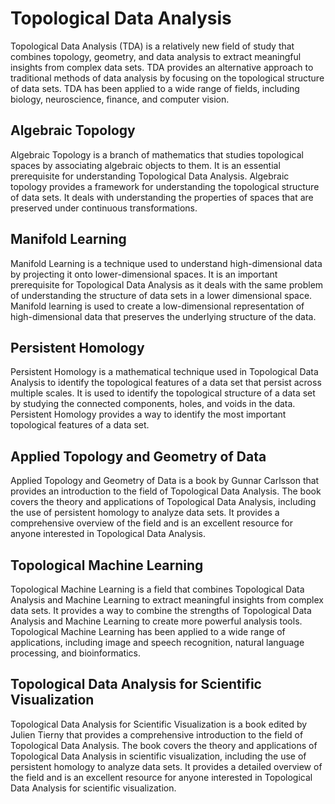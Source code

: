 # Topological Data Analysis

Topological Data Analysis (TDA) is a relatively new field of study that combines topology, geometry, and data analysis to extract meaningful insights from complex data sets. TDA provides an alternative approach to traditional methods of data analysis by focusing on the topological structure of data sets. TDA has been applied to a wide range of fields, including biology, neuroscience, finance, and computer vision.

## Algebraic Topology

Algebraic Topology is a branch of mathematics that studies topological spaces by associating algebraic objects to them. It is an essential prerequisite for understanding Topological Data Analysis. Algebraic topology provides a framework for understanding the topological structure of data sets. It deals with understanding the properties of spaces that are preserved under continuous transformations.

## Manifold Learning

Manifold Learning is a technique used to understand high-dimensional data by projecting it onto lower-dimensional spaces. It is an important prerequisite for Topological Data Analysis as it deals with the same problem of understanding the structure of data sets in a lower dimensional space. Manifold learning is used to create a low-dimensional representation of high-dimensional data that preserves the underlying structure of the data.

## Persistent Homology

Persistent Homology is a mathematical technique used in Topological Data Analysis to identify the topological features of a data set that persist across multiple scales. It is used to identify the topological structure of a data set by studying the connected components, holes, and voids in the data. Persistent Homology provides a way to identify the most important topological features of a data set.

## Applied Topology and Geometry of Data

Applied Topology and Geometry of Data is a book by Gunnar Carlsson that provides an introduction to the field of Topological Data Analysis. The book covers the theory and applications of Topological Data Analysis, including the use of persistent homology to analyze data sets. It provides a comprehensive overview of the field and is an excellent resource for anyone interested in Topological Data Analysis.

## Topological Machine Learning

Topological Machine Learning is a field that combines Topological Data Analysis and Machine Learning to extract meaningful insights from complex data sets. It provides a way to combine the strengths of Topological Data Analysis and Machine Learning to create more powerful analysis tools. Topological Machine Learning has been applied to a wide range of applications, including image and speech recognition, natural language processing, and bioinformatics.

## Topological Data Analysis for Scientific Visualization

Topological Data Analysis for Scientific Visualization is a book edited by Julien Tierny that provides a comprehensive introduction to the field of Topological Data Analysis. The book covers the theory and applications of Topological Data Analysis in scientific visualization, including the use of persistent homology to analyze data sets. It provides a detailed overview of the field and is an excellent resource for anyone interested in Topological Data Analysis for scientific visualization.
